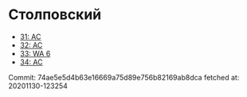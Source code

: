 # Столповский
- [31: AC](31.md)
- [32: AC](32.md)
- [33: WA 6](33.md)
- [34: AC](34.md)

Commit: 74ae5e5d4b63e16669a75d89e756b82169ab8dca
 fetched at: 20201130-123254
